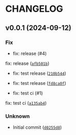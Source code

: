 # CHANGELOG

## v0.0.1 (2024-09-12)

### Fix

* fix: release (#4)

fix: release ([`afb501b`](https://github.com/LADIESDIV/python-example/commit/afb501b1e0d8e75cc567482a482c3f1d473a8043))

* fix: test release ([`210b544`](https://github.com/LADIESDIV/python-example/commit/210b544f69397d68f3488fd139ff09dfa24fbd9f))

* fix: test release ([`fd8ca0f`](https://github.com/LADIESDIV/python-example/commit/fd8ca0f2954d2a7cf0527a047109a17ff2b20f53))

* fix: test ci (#1)

fix: test ci ([`a135ab4`](https://github.com/LADIESDIV/python-example/commit/a135ab46f319516e6ef0f50fc198f404b66c7d35))

### Unknown

* Initial commit ([`d0255d8`](https://github.com/LADIESDIV/python-example/commit/d0255d843ad752d2ed82be8ea6bdf12388992d75))
